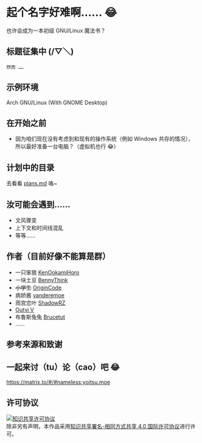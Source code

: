 # 起个名字好难啊…… 😂

也许会成为一本初级 GNU/Linux 魔法书？

## 标题征集中 (/▽＼)

    然而 ……

## 示例环境

Arch GNU/Linux (With GNOME Desktop)

## 在开始之前

* 因为咱们现在没有考虑到和现有的操作系统（例如 Windows 共存的情况），
  所以最好准备一台电脑？（虚拟机也行 😂）

## 计划中的目录

去看看 [plans.md](plans.md) 咯~

## 汝可能会遇到……

* 文风骤变
* 上下文和时间线混乱
* 等等……

## 作者（目前好像不能算是群）

* 一只笨狼 [KenOokamiHoro](https://github.com/KenOokamiHoro)
* 一块土豆 [BennyThink](https://github.com/BennyThink)
* <del>小学生</del> [OriginCode](https://github.com/OriginCode)
* 病娇酱 [yanderemoe](https://github.com/yanderemoe)
* 雨宫恋叶 [ShadowRZ](https://github.com/ShadowRZ)
* [Outvi V](https://github.com/outloudvi) 
* 布鲁斯兔兔 [Brucetut](https://github.com/BruceZhang1993)
* ……

## 参考来源和致谢


## 一起来讨（tu）论（cao）吧 😂

https://matrix.to/#/#nameless:yoitsu.moe

## 许可协议

<a rel="license" href="http://creativecommons.org/licenses/by-sa/4.0/"><img alt="知识共享许可协议" style="border-width:0" src="https://i.creativecommons.org/l/by-sa/4.0/80x15.png" /></a><br />除非另有声明，本作品采用<a rel="license" href="http://creativecommons.org/licenses/by-sa/4.0/">知识共享署名-相同方式共享 4.0 国际许可协议</a>进行许可。

